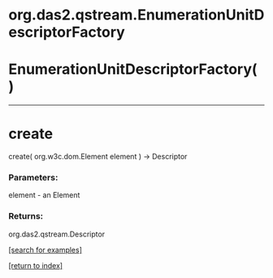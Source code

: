 # org.das2.qstream.EnumerationUnitDescriptorFactory



# EnumerationUnitDescriptorFactory( )


***
<a name="create"></a>
# create
create( org.w3c.dom.Element element ) &rarr; Descriptor



### Parameters:
element - an Element

### Returns:
org.das2.qstream.Descriptor


<a href="https://github.com/autoplot/dev/search?q=create&unscoped_q=create">[search for examples]</a>

<a href="https://github.com/autoplot/documentation/blob/master/javadoc/index-all.md">[return to index]</a>

